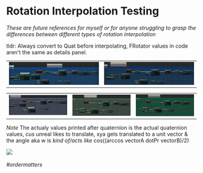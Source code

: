 # Rotation Interpolation Testing

*These are future references for myself or for anyone struggling to grasp the differences between different types of rotation interpolation*

tldr: Always convert to Quat before interpolating, FRotator values in code aren't the same as details panel.

<table>
  <tr>
    <td width="50%"><img src="Images\QuatScaled.PNG" /></td>
    <td width="50%"><img src="Images\Quat.PNG" /></td>
  </tr>
</table>
 <table>
  <tr>
    <td width="33%"><img src="Images\LerpRot.PNG" /></td>
    <td width="33%"><img src="Images\RInterp.PNG" /></td>
    <td width="33%"><img src="Images\RInterpConst.PNG" /></td>
  </tr>
</table>


*Note*
The actualy values printed after quaternion is the actual quaternion values, cus unreal likes to translate,
xya gets translated to a unit vector & the angle aka w is *kind of/acts like* cos((arccos vectorA dotPr vectorB)/2)

<img src="Images\comparision.gif" /></td>

*#ordermatters*
